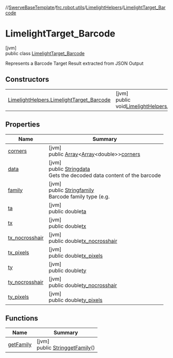 //[SwerveBaseTemplate](../../../../index.md)/[frc.robot.utils](../../index.md)/[LimelightHelpers](../index.md)/[LimelightTarget_Barcode](index.md)

# LimelightTarget_Barcode

[jvm]\
public class [LimelightTarget_Barcode](index.md)

Represents a Barcode Target Result extracted from JSON Output

## Constructors

| | |
|---|---|
| [LimelightHelpers.LimelightTarget_Barcode](-limelight-helpers.-limelight-target_-barcode.md) | [jvm]<br>public void[LimelightHelpers.LimelightTarget_Barcode](-limelight-helpers.-limelight-target_-barcode.md)() |

## Properties

| Name | Summary |
|---|---|
| [corners](index.md#1471632300%2FProperties%2F-1216412040) | [jvm]<br>public [Array](https://kotlinlang.org/api/latest/jvm/stdlib/kotlin/-array/index.html)&lt;[Array](https://kotlinlang.org/api/latest/jvm/stdlib/kotlin/-array/index.html)&lt;double&gt;&gt;[corners](index.md#1471632300%2FProperties%2F-1216412040) |
| [data](index.md#1313808262%2FProperties%2F-1216412040) | [jvm]<br>public [String](https://docs.oracle.com/javase/8/docs/api/java/lang/String.html)[data](index.md#1313808262%2FProperties%2F-1216412040)<br>Gets the decoded data content of the barcode |
| [family](index.md#-1418381236%2FProperties%2F-1216412040) | [jvm]<br>public [String](https://docs.oracle.com/javase/8/docs/api/java/lang/String.html)[family](index.md#-1418381236%2FProperties%2F-1216412040)<br>Barcode family type (e.g. |
| [ta](index.md#183796451%2FProperties%2F-1216412040) | [jvm]<br>public double[ta](index.md#183796451%2FProperties%2F-1216412040) |
| [tx](index.md#897252012%2FProperties%2F-1216412040) | [jvm]<br>public double[tx](index.md#897252012%2FProperties%2F-1216412040) |
| [tx_nocrosshair](index.md#688044202%2FProperties%2F-1216412040) | [jvm]<br>public double[tx_nocrosshair](index.md#688044202%2FProperties%2F-1216412040) |
| [tx_pixels](index.md#-1167027294%2FProperties%2F-1216412040) | [jvm]<br>public double[tx_pixels](index.md#-1167027294%2FProperties%2F-1216412040) |
| [ty](index.md#928271819%2FProperties%2F-1216412040) | [jvm]<br>public double[ty](index.md#928271819%2FProperties%2F-1216412040) |
| [ty_nocrosshair](index.md#-1974119095%2FProperties%2F-1216412040) | [jvm]<br>public double[ty_nocrosshair](index.md#-1974119095%2FProperties%2F-1216412040) |
| [ty_pixels](index.md#944263075%2FProperties%2F-1216412040) | [jvm]<br>public double[ty_pixels](index.md#944263075%2FProperties%2F-1216412040) |

## Functions

| Name | Summary |
|---|---|
| [getFamily](get-family.md) | [jvm]<br>public [String](https://docs.oracle.com/javase/8/docs/api/java/lang/String.html)[getFamily](get-family.md)() |
